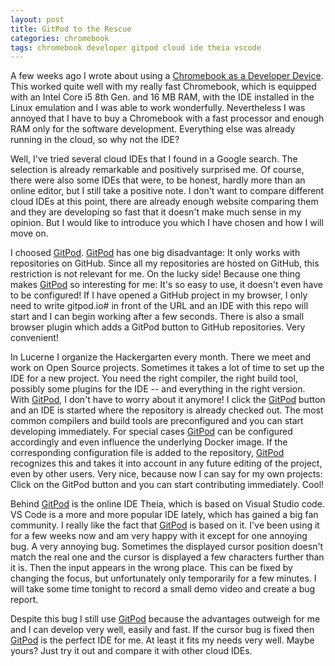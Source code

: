```yaml
---
layout: post
title: GitPod to the Rescue
categories: chromebook
tags: chromebook developer gitpod cloud ide theia vscode
---
```


A few weeks ago I wrote about using a [Chromebook as a Developer Device](/Chromebook-as-a-Developer-Device/). This worked quite well with my really fast Chromebook, which is equipped with an Intel Core i5 8th Gen. and 16 MB RAM, with the IDE installed in the Linux emulation and I was able to work wonderfully. Nevertheless I was annoyed that I have to buy a Chromebook with a fast processor and enough RAM only for the software development. Everything else was already running in the cloud, so why not the IDE?

Well, I've tried several cloud IDEs that I found in a Google search. The selection is already remarkable and positively surprised me. Of course, there were also some IDEs that were, to be honest, hardly more than an online editor, but I still take a positive note. I don't want to compare different cloud IDEs at this point, there are already enough website comparing them and they are developing so fast that it doesn't make much sense in my opinion. But I would like to introduce you which I have chosen and how I will move on.

I choosed [GitPod](https://gitpod.io). [GitPod](https://gitpod.io) has one big disadvantage: It only works with repositories on GitHub. Since all my repositories are hosted on GitHub, this restriction is not relevant for me. On the lucky side! Because one thing makes [GitPod](https://gitpod.io) so interesting for me: It's so easy to use, it doesn't even have to be configured! If I have opened a GitHub project in my browser, I only need to write gitpod.io# in front of the URL and an IDE with this repo will start and I can begin working after a few seconds. There is also a small browser plugin which adds a GitPod button to GitHub repositories. Very convenient!

In Lucerne I organize the Hackergarten every month. There we meet and work on Open Source projects. Sometimes it takes a lot of time to set up the IDE for a new project. You need the right compiler, the right build tool, possibly some plugins for the IDE -- and everything in the right version. With [GitPod](https://gitpod.io), I don't have to worry about it anymore! I click the [GitPod](https://gitpod.io) button and an IDE is started where the repository is already checked out. The most common compilers and build tools are preconfigured and you can start developing immediately. For special cases [GitPod](https://gitpod.io) can be configured accordingly and even influence the underlying Docker image. If the corresponding configuration file is added to the repository, [GitPod](https://gitpod.io) recognizes this and takes it into account in any future editing of the project, even by other users. Very nice, because now I can say for my own projects: Click on the GitPod button and you can start contributing immediately. Cool!

Behind [GitPod](https://gitpod.io) is the online IDE Theia, which is based on Visual Studio code. VS Code is a more and more popular IDE lately, which has gained a big fan community. I really like the fact that [GitPod](https://gitpod.io) is based on it. I've been using it for a few weeks now and am very happy with it except for one annoying bug. A very annoying bug. Sometimes the displayed cursor position doesn't match the real one and the cursor is displayed a few characters further than it is. Then the input appears in the wrong place. This can be fixed by changing the focus, but unfortunately only temporarily for a few minutes. I will take some time tonight to record a small demo video and create a bug report.

Despite this bug I still use [GitPod](https://gitpod.io) because the advantages outweigh for me and I can develop very well, easily and fast. If the cursor bug is fixed then [GitPod](https://gitpod.io) is the perfect IDE for me. At least it fits my needs very well. Maybe yours? Just try it out and compare it with other cloud IDEs.
